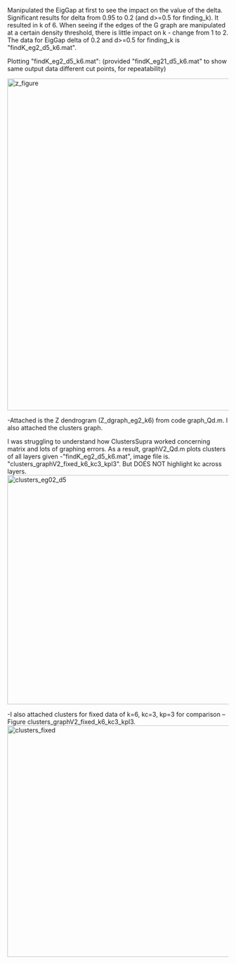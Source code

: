 Manipulated the EigGap at first to see the impact on the value of the delta. Significant results for delta from 0.95 to 0.2 (and d>=0.5 for finding_k). It resulted in k of 6. When seeing if the edges of the G graph are manipulated at a certain density threshold, there is little impact on k - change from 1 to 2. 
The data for EigGap delta of 0.2 and d>=0.5 for finding_k is "findK_eg2_d5_k6.mat".

Plotting "findK_eg2_d5_k6.mat": (provided "findK_eg21_d5_k6.mat" to show same output data different cut points, for repeatability) 

<img width="754" alt="z_figure" src="https://user-images.githubusercontent.com/76484772/216419307-596d4be6-b76a-4215-82f1-86004026b918.png">

-Attached is the Z dendrogram (Z_dgraph_eg2_k6) from code graph_Qd.m. I also attached the clusters graph. 

I was struggling to understand how ClustersSupra worked concerning matrix and lots of graphing errors. 
  As a result, graphV2_Qd.m plots clusters of all layers given -"findK_eg2_d5_k6.mat", image file is. "clusters_graphV2_fixed_k6_kc3_kpl3". But DOES NOT highlight kc across layers. 
<img width="521" alt="clusters_eg02_d5" src="https://user-images.githubusercontent.com/76484772/216419354-3d13057b-aa90-449a-8194-56939b03bc4c.png">

-I also attached clusters for fixed data of k=6, kc=3, kp=3 for comparison – Figure clusters_graphV2_fixed_k6_kc3_kpl3. 
<img width="526" alt="clusters_fixed" src="https://user-images.githubusercontent.com/76484772/216419378-7cfa4d58-ea87-4d40-a271-193e42703e0e.png">
